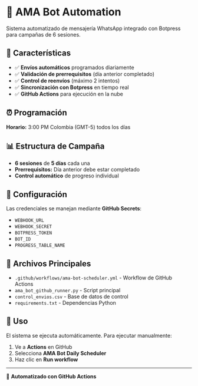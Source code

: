 # 🤖 AMA Bot Automation

Sistema automatizado de mensajería WhatsApp integrado con Botpress para campañas de 6 sesiones.

## 🚀 Características

- ✅ **Envíos automáticos** programados diariamente
- ✅ **Validación de prerrequisitos** (día anterior completado)
- ✅ **Control de reenvíos** (máximo 2 intentos)
- ✅ **Sincronización con Botpress** en tiempo real
- ✅ **GitHub Actions** para ejecución en la nube

## ⏰ Programación

**Horario:** 3:00 PM Colombia (GMT-5) todos los días

## 📊 Estructura de Campaña

- **6 sesiones** de **5 días** cada una
- **Prerrequisitos:** Día anterior debe estar completado
- **Control automático** de progreso individual

## 🔧 Configuración

Las credenciales se manejan mediante **GitHub Secrets**:

- `WEBHOOK_URL`
- `WEBHOOK_SECRET` 
- `BOTPRESS_TOKEN`
- `BOT_ID`
- `PROGRESS_TABLE_NAME`

## 📁 Archivos Principales

- `.github/workflows/ama-bot-scheduler.yml` - Workflow de GitHub Actions
- `ama_bot_github_runner.py` - Script principal
- `control_envios.csv` - Base de datos de control
- `requirements.txt` - Dependencias Python

## 🎯 Uso

El sistema se ejecuta automáticamente. Para ejecutar manualmente:
1. Ve a **Actions** en GitHub
2. Selecciona **AMA Bot Daily Scheduler**  
3. Haz clic en **Run workflow**

---
🚀 **Automatizado con GitHub Actions**
